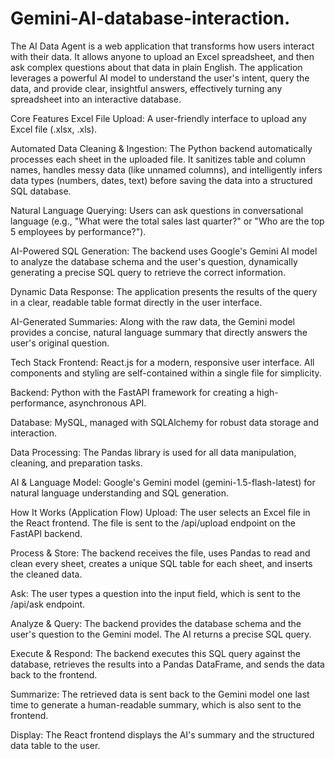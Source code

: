 # Gemini-AI-database-interaction.
The AI Data Agent is a web application that transforms how users interact with their data. It allows anyone to upload an Excel spreadsheet, and then ask complex questions about that data in plain English. The application leverages a powerful AI model to understand the user's intent, query the data, and provide clear, insightful answers, effectively turning any spreadsheet into an interactive database.

Core Features
Excel File Upload: A user-friendly interface to upload any Excel file (.xlsx, .xls).

Automated Data Cleaning & Ingestion: The Python backend automatically processes each sheet in the uploaded file. It sanitizes table and column names, handles messy data (like unnamed columns), and intelligently infers data types (numbers, dates, text) before saving the data into a structured SQL database.

Natural Language Querying: Users can ask questions in conversational language (e.g., "What were the total sales last quarter?" or "Who are the top 5 employees by performance?").

AI-Powered SQL Generation: The backend uses Google's Gemini AI model to analyze the database schema and the user's question, dynamically generating a precise SQL query to retrieve the correct information.

Dynamic Data Response: The application presents the results of the query in a clear, readable table format directly in the user interface.

AI-Generated Summaries: Along with the raw data, the Gemini model provides a concise, natural language summary that directly answers the user's original question.

Tech Stack
Frontend: React.js for a modern, responsive user interface. All components and styling are self-contained within a single file for simplicity.

Backend: Python with the FastAPI framework for creating a high-performance, asynchronous API.

Database: MySQL, managed with SQLAlchemy for robust data storage and interaction.

Data Processing: The Pandas library is used for all data manipulation, cleaning, and preparation tasks.

AI & Language Model: Google's Gemini model (gemini-1.5-flash-latest) for natural language understanding and SQL generation.

How It Works (Application Flow)
Upload: The user selects an Excel file in the React frontend. The file is sent to the /api/upload endpoint on the FastAPI backend.

Process & Store: The backend receives the file, uses Pandas to read and clean every sheet, creates a unique SQL table for each sheet, and inserts the cleaned data.

Ask: The user types a question into the input field, which is sent to the /api/ask endpoint.

Analyze & Query: The backend provides the database schema and the user's question to the Gemini model. The AI returns a precise SQL query.

Execute & Respond: The backend executes this SQL query against the database, retrieves the results into a Pandas DataFrame, and sends the data back to the frontend.

Summarize: The retrieved data is sent back to the Gemini model one last time to generate a human-readable summary, which is also sent to the frontend.

Display: The React frontend displays the AI's summary and the structured data table to the user.
